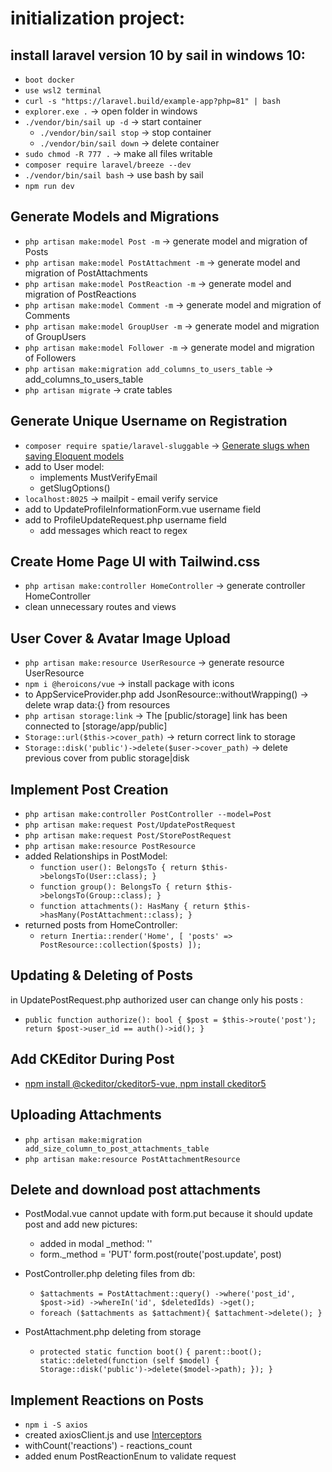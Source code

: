# initialization project: 

## install laravel version 10 by sail in windows 10:

- `boot docker`
- `use wsl2 terminal`
- `curl -s "https://laravel.build/example-app?php=81" | bash`
- `explorer.exe .` -> open folder in windows
- `./vendor/bin/sail up -d` -> start container
  - `./vendor/bin/sail stop` -> stop container
  - `./vendor/bin/sail down` -> delete container
- `sudo chmod -R 777 .` -> make all files writable
- `composer require laravel/breeze --dev`
- `./vendor/bin/sail bash` -> use bash by sail
- `npm run dev`

## Generate Models and Migrations

- `php artisan make:model Post -m` -> generate model and migration of Posts
- `php artisan make:model PostAttachment -m` -> generate model and migration of PostAttachments
- `php artisan make:model PostReaction -m` -> generate model and migration of PostReactions
- `php artisan make:model Comment -m` -> generate model and migration of Comments
- `php artisan make:model GroupUser -m` -> generate model and migration of GroupUsers
- `php artisan make:model Follower -m` -> generate model and migration of Followers
- `php artisan make:migration add_columns_to_users_table` -> add_columns_to_users_table
- `php artisan migrate` -> crate tables

## Generate Unique Username on Registration

- `composer require spatie/laravel-sluggable` ->  [Generate slugs when saving Eloquent models](https://github.com/spatie/laravel-sluggable)
- add to User model:
  - implements MustVerifyEmail
  - getSlugOptions()
- `localhost:8025` -> mailpit - email verify service  
- add to UpdateProfileInformationForm.vue username field
- add to ProfileUpdateRequest.php username field
  - add messages which react to regex

## Create Home Page UI with Tailwind.css

- `php artisan make:controller HomeController` -> generate controller HomeController
- clean unnecessary routes and views

## User Cover & Avatar Image Upload
- `php artisan make:resource UserResource` -> generate resource UserResource
- `npm i @heroicons/vue` -> install package with icons
- to AppServiceProvider.php add JsonResource::withoutWrapping() -> delete wrap data:{} from resources
- `php artisan storage:link` -> The [public/storage] link has been connected to [storage/app/public]
- `Storage::url($this->cover_path)` -> return correct link to storage
- `Storage::disk('public')->delete($user->cover_path)` -> delete previous cover from public storage|disk

## Implement Post Creation
- `php artisan make:controller PostController --model=Post`
- `php artisan make:request Post/UpdatePostRequest`
- `php artisan make:request Post/StorePostRequest`
- `php artisan make:resource PostResource`
- added Relationships in PostModel:
  - `function user(): BelongsTo
    {
    return $this->belongsTo(User::class);
    }`
  - `function group(): BelongsTo
    {
    return $this->belongsTo(Group::class);
    }`
  - `function attachments(): HasMany
    {
    return $this->hasMany(PostAttachment::class);
    }`
- returned posts from HomeController:
  - `return Inertia::render('Home', [
    'posts' => PostResource::collection($posts)
    ]);`

## Updating & Deleting of Posts
in UpdatePostRequest.php authorized user can change only his posts :
- `public function authorize(): bool
  {
  $post = $this->route('post');
  return $post->user_id == auth()->id();
  }` 

## Add CKEditor During Post

- [npm install @ckeditor/ckeditor5-vue, npm install ckeditor5](https://ckeditor.com/docs/ckeditor5/latest/getting-started/installation/vuejs-v3.html)

## Uploading Attachments
- `php artisan make:migration add_size_column_to_post_attachments_table`
- `php artisan make:resource PostAttachmentResource`

## Delete and download post attachments

- PostModal.vue cannot update with form.put because it should update post and add new pictures:
  - added in modal _method: ''
  - form._method = 'PUT'
    form.post(route('post.update', post)
  
- PostController.php deleting files from db:
  - `$attachments = PostAttachment::query()
    ->where('post_id', $post->id)
    ->whereIn('id', $deletedIds)
    ->get();`
  - `foreach ($attachments as $attachment){
        $attachment->delete();
    }`

- PostAttachment.php deleting from storage
  - `protected static function boot()`
    `{ parent::boot();
        static::deleted(function (self $model) {
            Storage::disk('public')->delete($model->path);
        });
    }`

## Implement Reactions on Posts
  
- `npm i -S axios`
- created axiosClient.js and use [Interceptors](https://axios-http.com/docs/interceptors)
- withCount('reactions') - reactions_count
- added enum PostReactionEnum to validate request








